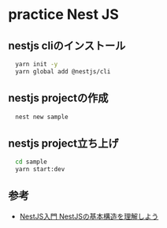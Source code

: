 # practice Nest JS
## nestjs cliのインストール
```bash
  yarn init -y
  yarn global add @nestjs/cli
```

## nestjs projectの作成
```bash
  nest new sample
```

## nestjs project立ち上げ
```bash
  cd sample
  yarn start:dev
```

## 参考
- [NestJS入門 NestJSの基本構造を理解しよう
](https://zenn.dev/hakushun/articles/0b0443ac6fd8d7)
